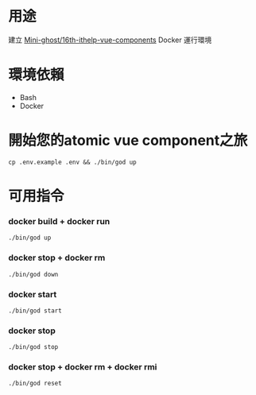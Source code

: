 # 用途
建立 [Mini-ghost/16th-ithelp-vue-components](https://github.com/Mini-ghost/16th-ithelp-vue-components.git) Docker 運行環境

# 環境依賴
- Bash
- Docker

# 開始您的atomic vue component之旅
```
cp .env.example .env && ./bin/god up
```

# 可用指令

### docker build + docker run
```
./bin/god up
```

### docker stop + docker rm
```
./bin/god down
```

### docker start
```
./bin/god start
```

### docker stop
```
./bin/god stop
```

### docker stop + docker rm + docker rmi
```
./bin/god reset
```